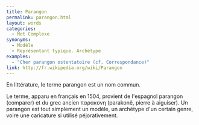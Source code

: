 ```yaml
---
title: Parangon
permalink: parangon.html
layout: words
categories:
  - Mot Complexe
synonyms:
  - Modèle
  - Représentant typique. Archétype
examples:
  - "Cher parangon ostentatoire (cf. Correspondance)"
link: http://fr.wikipedia.org/wiki/Parangon
---
```


En littérature, le terme parangon est un nom commun.

Le terme, apparu en français en 1504, provient de l'espagnol parangon (comparer) et du grec ancien &#960;&#945;&#961;&#945;&#954;&#959;&#957;&#951; (parakonê, pierre à aiguiser).
Un parangon est tout simplement un modèle, un archétype d'un certain genre, voire une caricature si utilisé péjorativement.
